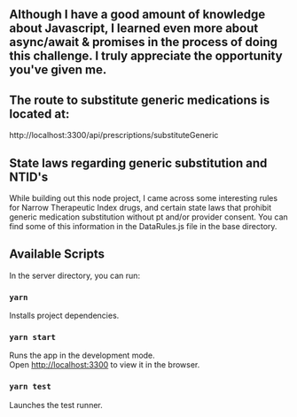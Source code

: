 ## Although I have a good amount of knowledge about Javascript, I learned even more about async/await & promises in the process of doing this challenge. I truly appreciate the opportunity you've given me.

## The route to substitute generic medications is located at:

http://localhost:3300/api/prescriptions/substituteGeneric

## State laws regarding generic substitution and NTID's

While building out this node project, I came across some interesting rules for Narrow Therapeutic Index drugs, and certain state laws that prohibit generic medication substitution without pt and/or provider consent. You can find some of this information in the DataRules.js file in the base directory. 

## Available Scripts

In the server directory, you can run:

###  `yarn` 
Installs project dependencies.

### `yarn start`

Runs the app in the development mode.<br>
Open [http://localhost:3300](http://localhost:3300) to view it in the browser.

### `yarn test`

Launches the test runner.
